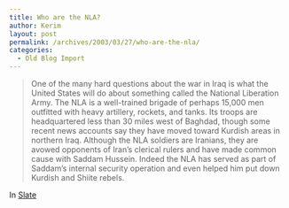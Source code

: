 ```yaml
---
title: Who are the NLA?
author: Kerim
layout: post
permalink: /archives/2003/03/27/who-are-the-nla/
categories:
  - Old Blog Import
---
```


>   One of the many hard questions about the war in Iraq is what the United States will do about something called the National Liberation Army. The NLA is a well-trained brigade of perhaps 15,000 men outfitted with heavy artillery, rockets, and tanks. Its troops are headquartered less than 30 miles west of Baghdad, though some recent news accounts say they have moved toward Kurdish areas in northern Iraq. Although the NLA soldiers are Iranians, they are avowed opponents of Iran&#8217;s clerical rulers and have made common cause with Saddam Hussein. Indeed the NLA has served as part of Saddam&#8217;s internal security operation and even helped him put down Kurdish and Shiite rebels.


In <a href="http://slate.msn.com/id/2080513/" onclick="_gaq.push(['_trackEvent', 'outbound-article', 'http://slate.msn.com/id/2080513/', 'Slate']);" >Slate</a>

